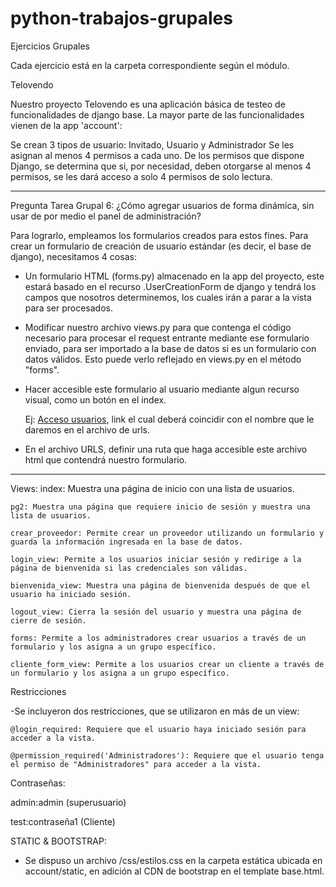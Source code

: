 # python-trabajos-grupales
Ejercicios Grupales

Cada ejercicio está en la carpeta correspondiente según el módulo.

Telovendo

Nuestro proyecto Telovendo es una aplicación básica de testeo de funcionalidades de django base.
La mayor parte de las funcionalidades vienen de la app 'account':

Se crean 3 tipos de usuario: Invitado, Usuario y Administrador
Se les asignan al menos 4 permisos a cada uno. De los permisos que dispone Django, se determina que si, por necesidad, deben otorgarse al menos 4 permisos, se les dará acceso a solo 4 permisos de solo lectura. 

----------------------------------------------------------------
Pregunta Tarea Grupal 6:
¿Cómo agregar usuarios de forma dinámica, sin usar de por medio el panel de administración?

Para lograrlo, empleamos los formularios creados para estos fines.
Para crear un formulario de creación de usuario estándar (es decir, el base de django), necesitamos 4 cosas:
- Un formulario HTML (forms.py) almacenado en la app del proyecto, este estará basado en el recurso .UserCreationForm de django y tendrá los campos que nosotros determinemos, los cuales irán a parar a la vista para ser procesados.

- Modificar nuestro archivo views.py para que contenga el código necesario para procesar el request entrante mediante ese formulario enviado, para ser importado a la base de datos si es un formulario con datos válidos. Esto puede verlo reflejado en views.py en el método "forms".

- Hacer accesible este formulario al usuario mediante algun recurso visual, como un botón en el index. 
    
    Ej: <a class="nav-link" href="{% url 'forms' %}">Acceso usuarios</a>, link el cual deberá coincidir con el nombre que le daremos en el archivo de urls.

- En el archivo URLS, definir una ruta que haga accesible este archivo html que contendrá nuestro formulario.

----------------------------------------------------------------

Views:
    index: Muestra una página de inicio con una lista de usuarios.

    pg2: Muestra una página que requiere inicio de sesión y muestra una lista de usuarios.

    crear_proveedor: Permite crear un proveedor utilizando un formulario y guarda la información ingresada en la base de datos.

    login_view: Permite a los usuarios iniciar sesión y redirige a la página de bienvenida si las credenciales son válidas.

    bienvenida_view: Muestra una página de bienvenida después de que el usuario ha iniciado sesión.

    logout_view: Cierra la sesión del usuario y muestra una página de cierre de sesión.

    forms: Permite a los administradores crear usuarios a través de un formulario y los asigna a un grupo específico.

    cliente_form_view: Permite a los usuarios crear un cliente a través de un formulario y los asigna a un grupo específico.


Restricciones

-Se incluyeron dos restricciones, que se utilizaron en más de un view:

    @login_required: Requiere que el usuario haya iniciado sesión para acceder a la vista.

    @permission_required('Administradores'): Requiere que el usuario tenga el permiso de "Administradores" para acceder a la vista.


Contraseñas:

admin:admin (superusuario)

test:contraseña1 (Cliente)



STATIC & BOOTSTRAP:

- Se dispuso un archivo /css/estilos.css en la carpeta estática ubicada en account/static, en adición al CDN de bootstrap en el template base.html.




